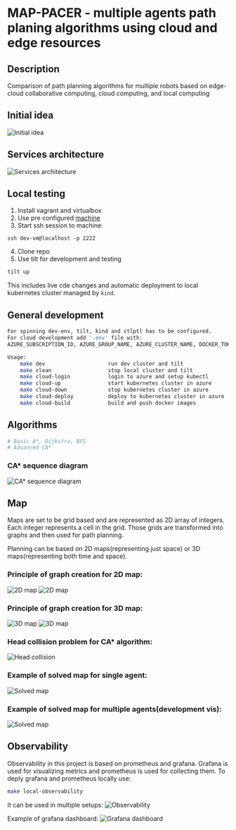 # MAP-PACER - multiple agents path planing algorithms using cloud and edge resources

## Description

Comparison of path planning algorithms for multiple robots based on edge-cloud collaborative computing, cloud computing, and local computing

## Initial idea
![Initial idea](./docs/pictures/initial.png)

## Services architecture
![Services architecture](./docs/pictures/services.png)

## Local testing
1) Install vagrant and virtualbox
2) Use pre configured [machine](https://github.com/mactat/dev-vm)
3) Start ssh session to machine: 
```
ssh dev-vm@localhost -p 2222
```
4) Clone repo
5) Use tilt for development and testing
```bash
tilt up
```

This includes live cde changes and automatic deployment to local kubernetes cluster managed by `kind`.

## General development
```bash
For spinning dev-env, tilt, kind and ctlptl has to be configured.
For cloud development add '.env' file with:
AZURE_SUBSCRIPTION_ID, AZURE_GROUP_NAME, AZURE_CLUSTER_NAME, DOCKER_TOKEN, DOCKER_USERNAME

Usage:
	make dev                    run dev cluster and tilt
	make clean                  stop local cluster and tilt
	make cloud-login            login to azure and setup kubectl
	make cloud-up               start kubernetes cluster in azure
	make cloud-down             stop kubernetes cluster in azure
	make cloud-deploy           deploy to kubernetes cluster in azure
	make cloud-build			build and push docker images
```

## Algorithms
```bash
# Basic A*, Dijkstra, BFS
# Advanced CA*
```
### CA* sequence diagram
![CA* sequence diagram](./docs/pictures/ca_start_sequence.png)

## Map
Maps are set to be grid based and are represented as 2D array of integers. Each integer represents a cell in the grid. Those grids are transformed into graphs and then used for path planning.

Planning can be based on 2D maps(representing just space) or 3D maps(representing both time and space).

### Principle of graph creation for 2D map:
![2D map](./docs/pictures/map_2D_no_diag.png)
![2D map](./docs/pictures/map_2D_diag.png)

### Principle of graph creation for 3D map:
![3D map](./docs/pictures/map_3D_no_diag.png)
![3D map](./docs/pictures/map_3D_diag.png)

### Head collision problem for CA* algorithm:
![Head collision](./docs/pictures/head_collision_problem.png)

### Example of solved map for single agent:
![Solved map](./docs/pictures/single_path_maze.png)

### Example of solved map for multiple agents(development vis):
![Solved map](./docs/pictures/multi_agent_dev.gif)

## Observability
Observability in this project is based on prometheus and grafana. Grafana is used for visualizing metrics and prometheus is used for collecting them.
To deply grafana and prometheus locally use:
```bash
make local-observability
```

It can be used in multiple setups:
![Observability](./docs/pictures/observability.png)

Example of grafana dashboard:
![Grafana dashboard](./docs/pictures/grafana.png)